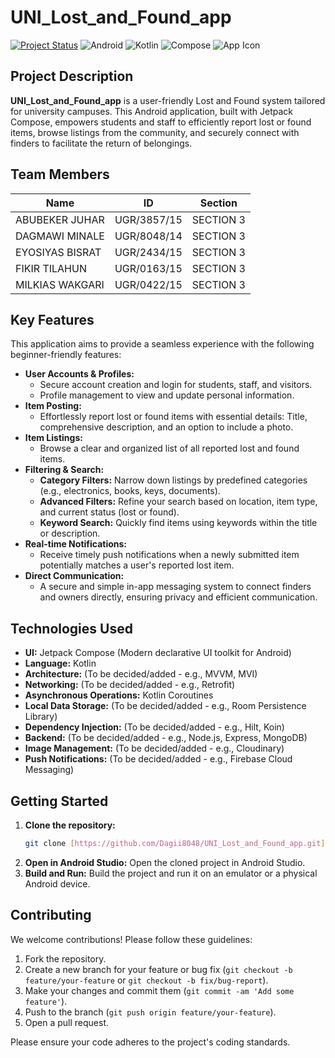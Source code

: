 # UNI_Lost_and_Found_app

[![Project Status](https://img.shields.io/badge/Status-Development-yellow)](https://github.com/Dagii8048/UNI_Lost_and_Found_app/issues)
![Android](https://img.shields.io/badge/Platform-Android-brightgreen)
![Kotlin](https://img.shields.io/badge/Language-Kotlin-blueviolet)
![Compose](https://img.shields.io/badge/UI-Jetpack%20Compose-informational)
![App Icon](https://github.com/MilkiasWakgari/UNI_Lost_and_Found_app/blob/main/app/src/main/res/drawable-nodpi/lost_and_found.png)

## Project Description

**UNI_Lost_and_Found_app** is a user-friendly Lost and Found system tailored for university campuses. This Android application, built with Jetpack Compose, empowers students and staff to efficiently report lost or found items, browse listings from the community, and securely connect with finders to facilitate the return of belongings.

## Team Members

| Name             | ID          | Section     |
|------------------|-------------|-------------|
| ABUBEKER JUHAR    | UGR/3857/15 | SECTION 3   |
| DAGMAWI MINALE    | UGR/8048/14 | SECTION 3   |
| EYOSIYAS BISRAT   | UGR/2434/15 | SECTION 3   |
| FIKIR TILAHUN     | UGR/0163/15 | SECTION 3   |
| MILKIAS WAKGARI   | UGR/0422/15 | SECTION 3   |

## Key Features

This application aims to provide a seamless experience with the following beginner-friendly features:

* **User Accounts & Profiles:**
    * Secure account creation and login for students, staff, and visitors.
    * Profile management to view and update personal information.
* **Item Posting:**
    * Effortlessly report lost or found items with essential details: Title, comprehensive description, and an option to include a photo.
* **Item Listings:**
    * Browse a clear and organized list of all reported lost and found items.
* **Filtering & Search:**
    * **Category Filters:** Narrow down listings by predefined categories (e.g., electronics, books, keys, documents).
    * **Advanced Filters:** Refine your search based on location, item type, and current status (lost or found).
    * **Keyword Search:** Quickly find items using keywords within the title or description.
* **Real-time Notifications:**
    * Receive timely push notifications when a newly submitted item potentially matches a user's reported lost item.
* **Direct Communication:**
    * A secure and simple in-app messaging system to connect finders and owners directly, ensuring privacy and efficient communication.

## Technologies Used

* **UI:** Jetpack Compose (Modern declarative UI toolkit for Android)
* **Language:** Kotlin
* **Architecture:** (To be decided/added - e.g., MVVM, MVI)
* **Networking:** (To be decided/added - e.g., Retrofit)
* **Asynchronous Operations:** Kotlin Coroutines
* **Local Data Storage:** (To be decided/added - e.g., Room Persistence Library)
* **Dependency Injection:** (To be decided/added - e.g., Hilt, Koin)
* **Backend:** (To be decided/added - e.g., Node.js, Express, MongoDB)
* **Image Management:** (To be decided/added - e.g., Cloudinary)
* **Push Notifications:** (To be decided/added - e.g., Firebase Cloud Messaging)

## Getting Started

1.  **Clone the repository:**
    ```bash
    git clone [https://github.com/Dagii8048/UNI_Lost_and_Found_app.git](https://github.com/Dagii8048/UNI_Lost_and_Found_app.git)
    ```
2.  **Open in Android Studio:** Open the cloned project in Android Studio.
3.  **Build and Run:** Build the project and run it on an emulator or a physical Android device.

## Contributing

We welcome contributions! Please follow these guidelines:

1.  Fork the repository.
2.  Create a new branch for your feature or bug fix (`git checkout -b feature/your-feature` or `git checkout -b fix/bug-report`).
3.  Make your changes and commit them (`git commit -am 'Add some feature'`).
4.  Push to the branch (`git push origin feature/your-feature`).
5.  Open a pull request.

Please ensure your code adheres to the project's coding standards.
